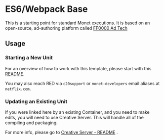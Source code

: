 # ES6/Webpack Base

This is a starting point for standard Monet executions. It is based on an open-source, ad-authoring platform called [FF0000 Ad Tech](https://github.com/ff0000-ad-tech)

## Usage

### Starting a New Unit

For an overview of how to work with this template, please start with this [README](https://github.com/ff0000-ad-tech/tmpl-standard-base/blob/master/README.md).

You may also reach RED via `c20support` or `monet-developers` email aliases at `netflix.com`.

### Updating an Existing Unit

If you were linked here by an existing Container, and you need to make edits, you will need to use Creative Server. This will handle all of the compiling and packaging.

For more info, please go to [Creative Server - README](https://github.com/ff0000-ad-tech/wp-creative-server/blob/master/README.md) .
